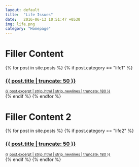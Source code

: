 ```yaml
---
layout: default
title:  "Life Issues"
date:   2016-06-13 10:51:47 +0530
img: life.png
category: "Homepage"
---
```

<div class = "row col-md-12">
<h1>Filler Content </h1>  <!-- life1 -->
</div>

<div class="row">
        {% for post in site.posts %}  
        {% if post.category == "life1" %} 
            <div class="col-md-4">
             <a href="{{ post.url | prepend: site.baseurl }}" class="index-anchor">    
                <div class="panel {{ post.panelcolor }}">
                <div class = "panel-heading" >
                <h3 class = "panel-title"> {{ post.title | truncate: 50 }} </h3>
                </div>
                  <!-- {% if post.img %}
                  <img width="100%" src="{{site.baseurl}}/images/{{post.img}}" alt="{{post.title}}">
                  {% else %}
                  <img width="100%" src="{{site.baseurl}}/images/webjeda-logo-big.jpg" alt="{{site.title}}">
                  {% endif %} -->
                  <div class="panel-body">
                    <small>
                    {{ post.excerpt | strip_html | strip_newlines | truncate: 180 }}</small><!-- <span class="post-meta pull-right"><small>{{ post.date | date: "%b %-d, %Y" }}</small></span> -->
                  </div>
                  <!-- <div class="panel-body"><small>
                    {{ post.excerpt | strip_html | strip_newlines | truncate: 180 }}</small>
                  </div> -->
                </div>
                </a>
            </div>
         {% endif %}
          {% endfor %}
    </div> 

<div class = "row col-md-12">
<h1>Filler Content 2</h1>  <!-- life2 -->
</div>

<div class="row">
        {% for post in site.posts %}  
        {% if post.category == "life2" %} 
            <div class="col-md-4">
             <a href="{{ post.url | prepend: site.baseurl }}" class="index-anchor">    
                <div class="panel {{ post.panelcolor }}">
                <div class = "panel-heading" >
                <h3 class = "panel-title"> {{ post.title | truncate: 50 }} </h3>
                </div>
                  <!-- {% if post.img %}
                  <img width="100%" src="{{site.baseurl}}/images/{{post.img}}" alt="{{post.title}}">
                  {% else %}
                  <img width="100%" src="{{site.baseurl}}/images/webjeda-logo-big.jpg" alt="{{site.title}}">
                  {% endif %} -->
                  <div class="panel-body">
                    <small>
                    {{ post.excerpt | strip_html | strip_newlines | truncate: 180 }}</small><!-- <span class="post-meta pull-right"><small>{{ post.date | date: "%b %-d, %Y" }}</small></span> -->
                  </div>
                  <!-- <div class="panel-body"><small>
                    {{ post.excerpt | strip_html | strip_newlines | truncate: 180 }}</small>
                  </div> -->
                </div>
                </a>
            </div>
         {% endif %}
          {% endfor %}
    </div> 